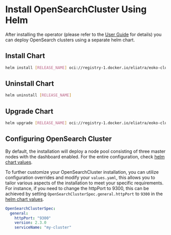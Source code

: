 # Install OpenSearchCluster Using Helm

After installing the operator (please refer to the [User Guide](./main.md) for details) you can deploy OpenSearch clusters using a separate helm chart.

## Install Chart

```bash
helm install [RELEASE_NAME] oci://registry-1.docker.io/eliatra/eoko-cluster
```

## Uninstall Chart

```bash
helm uninstall [RELEASE_NAME]
```

## Upgrade Chart

```bash
helm upgrade [RELEASE_NAME] oci://registry-1.docker.io/eliatra/eoko-cluster
```

## Configuring OpenSearch Cluster

By default, the installation will deploy a node pool consisting of three master nodes with the dashboard enabled. For the entire configuration, check [helm chart values](../../charts/opensearch-cluster/values.yaml).

To further customize your OpenSearchCluster installation, you can utilize configuration overrides and modify your `values.yaml`, this allows you to tailor various aspects of the installation to meet your specific requirements.
For instance, if you need to change the httpPort to 9300, this can be achieved by setting `OpenSearchClusterSpec.general.httpPort` to `9300` in the [helm chart values](../../charts/opensearch-cluster/values.yaml).

```yaml
OpenSearchClusterSpec:
  general:
    httpPort: "9300"
    version: 2.3.0
    serviceName: "my-cluster"
```
